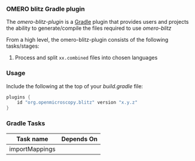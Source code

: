 ### OMERO blitz Gradle plugin

The _omero-blitz-plugin_ is a [Gradle](https://gradle.org) plugin that provides
users and projects the ability to generate/compile the files required
to use _omero-blitz_

From a high level, the omero-blitz-plugin consists of the following tasks/stages:

1. Process and split `xx.combined` files into chosen languages

### Usage

Include the following at the top of your _build.gradle_ file:

```groovy
plugins {
    id "org.openmicroscopy.blitz" version "x.y.z"
}
```


### Gradle Tasks

| Task name      | Depends On     |
| -------------- | -------------- |
| importMappings |                |
